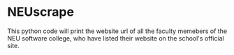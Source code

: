 # NEUscrape
 This python code will print the website url of all the faculty memebers of the NEU software college, who have listed their website on the school's official site.
